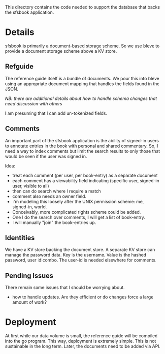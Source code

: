 This directory contains the code needed to support the
database that backs the sfsbook application. 

# Details
sfsbook is primarily a document-based storage scheme. So we
use [bleve](http://www.blevesearch.com/) to provide a document
storage scheme above a KV store.

## Refguide
The reference guide itself is a bundle of documents. We pour this into
bleve using an appropriate document mapping that handles the fields
found in the JSON. 

*NB: there are additional details about how to handle schema changes that need
discussion with others*

I am presuming that I can add un-tokenized fields. 

## Comments
An important part of the sfsbook application is the ability of signed-in users to
annotate entries in the book with personal and shared commentary. So, I need a
way to index comments but limit the search results to only those that would
be seen if the user was signed in. 

Idea:

*  treat each comment (per user, per book-entry) as a separate document
*  each comment has a viewability field indicating (specific user, signed-in user, visible to all)
*  then can do search where I require a match
*  comment also needs an owner field. 
*  I'm modeling this loosely after the UNIX permission scheme: me, signed-in, world.
*  Conceivably, more complicated rights scheme could be added.
*  One I do the search over comments, I will get a list of book-entry.
*  I will manually "join" the book-entries up.

## Identities
We have a KV store backing the document store. A separate KV store can manage
the password data. Key is the username. Value is the hashed password, user id combo.
The user-id is needed elsewhere for comments.

## Pending Issues
There remain some issues that I should be worrying about.

*  how to handle updates. Are they efficient or do changes force a large amount of work?


# Deployment
At first while our data volume is small, the reference guide will be compiled
into the go program. This way, deployment is extremely simple. This is not
sustainable in the long term. Later, the documents need to be added via
API.



